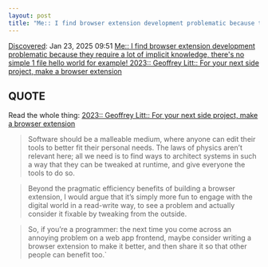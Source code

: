 ```yaml
---
layout: post
title: "Me:: I find browser extension development problematic because they require a lot of implicit knowledge, there's no simple 1 file hello world for example! 2023:: Geoffrey Litt:: For your next side project, make a browser extension"
---
```

[Discovered](http://rolandtanglao.com/2020/07/29/p1-blogthis-checkvist-list-links-to-blog/): Jan 23, 2025 09:51  [Me:: I find browser extension development problematic because they require a lot of implicit knowledge, there's no simple 1 file hello world for example! 2023:: Geoffrey Litt:: For your next side project, make a browser extension](https://www.geoffreylitt.com/2023/01/08/for-your-next-side-project-make-a-browser-extension) 

## QUOTE
Read the whole thing: [2023:: Geoffrey Litt:: For your next side project, make a browser extension](https://www.geoffreylitt.com/2023/01/08/for-your-next-side-project-make-a-browser-extension) 

>Software should be a malleable medium, where anyone can edit their tools to better fit their personal needs. The laws of physics aren’t relevant here; all we need is to find ways to architect systems in such a way that they can be tweaked at runtime, and give everyone the tools to do so.

>Beyond the pragmatic efficiency benefits of building a browser extension, I would argue that it’s simply more fun to engage with the digital world in a read-write way, to see a problem and actually consider it fixable by tweaking from the outside.

>So, if you’re a programmer: the next time you come across an annoying problem on a web app frontend, maybe consider writing a browser extension to make it better, and then share it so that other people can benefit too.`
